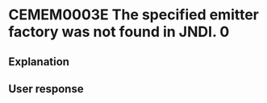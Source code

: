 # CEMEM0003E The specified emitter factory was not found in JNDI. 0

## Explanation

## User response